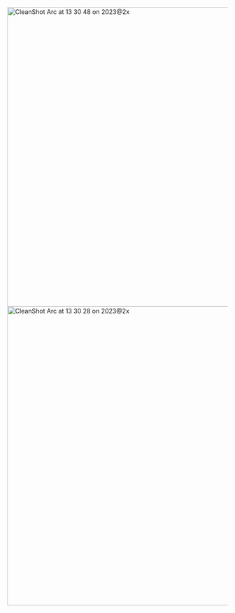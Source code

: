 <img width="684" alt="CleanShot Arc at 13 30 48 on 2023@2x" src="https://github.com/SenpaiHunters/Pictures/assets/103985728/2ef4d1ae-f710-4454-a771-bcfc0362ca0a">
<img width="684" alt="CleanShot Arc at 13 30 28 on 2023@2x" src="https://github.com/SenpaiHunters/Pictures/assets/103985728/512511e2-ee27-4290-b338-a13374988489">

